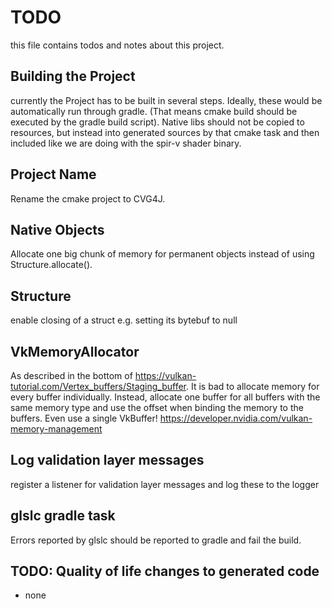 # TODO
this file contains todos and notes about this project.

## Building the Project
currently the Project has to be built in several steps. Ideally, these would be automatically run
through gradle. (That means cmake build should be executed by the gradle build script). Native libs
should not be copied to resources, but instead into generated sources by that cmake task and then included
like we are doing with the spir-v shader binary.

## Project Name
Rename the cmake project to CVG4J.

## Native Objects
Allocate one big chunk of memory for permanent objects instead of using Structure.allocate().

## Structure
enable closing of a struct e.g. setting its bytebuf to null

## VkMemoryAllocator
As described in the bottom of https://vulkan-tutorial.com/Vertex_buffers/Staging_buffer.
It is bad to allocate memory for every buffer individually. Instead, allocate one buffer for all
buffers with the same memory type and use the offset when binding the memory to the buffers.
Even use a single VkBuffer!
https://developer.nvidia.com/vulkan-memory-management

## Log validation layer messages
register a listener for validation layer messages and log these to the logger

## glslc gradle task
Errors reported by glslc should be reported to gradle and fail the build.

## TODO: Quality of life changes to generated code
- none